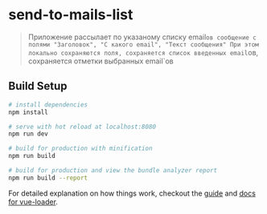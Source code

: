 # send-to-mails-list

> Приложение рассылает по указаному списку email`ов сообщение с полями "Заголовок", "С какого email", "Текст сообщения"
> При этом локально сохраняются поля, сохраняется список введенных email`ов, сохраняется отметки выбранных email`ов

## Build Setup

``` bash
# install dependencies
npm install

# serve with hot reload at localhost:8080
npm run dev

# build for production with minification
npm run build

# build for production and view the bundle analyzer report
npm run build --report
```

For detailed explanation on how things work, checkout the [guide](http://vuejs-templates.github.io/webpack/) and [docs for vue-loader](http://vuejs.github.io/vue-loader).
